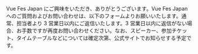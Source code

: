 Vue Fes Japan にご興味をいただき、ありがとうございます。Vue Fes Japan へのご質問およびお問い合わせは、以下のフォームよりお願いいたします。通常、担当者より 3 営業日以内にご返信いたします。3 営業日以内に返信がない場合、お手数ですが再度お問い合わせください。なお、スピーカー、参加チケット、タイムテーブルなどについては確定次第、公式サイトでお知らせする予定です。
